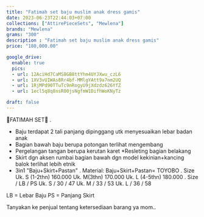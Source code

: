 ```yaml
---
title: "Fatimah set baju muslim anak dress gamis"
date: 2023-06-23T22:44:03+07:00
collections: ["AttirePieceSets", "Mewlena"]
brands: "Mewlena"
grams: "300"
description : "Fatimah set baju muslim anak dress gamis"
price: "180,000.00"

google_drive:
  enable: true
  pics:
  - url: 12AciHd7CaMS8GB8ttYhm4UYJXwu_czL6
  - url: 1XV3vUIWAs8Rr4bf-MMlgYAtt9a7nm2UQ
  - url: 1RjMPd90TTuTc9nRogyU9jXdzdz626YfZ
  - url: 1ecl5q8q8nsR00jsNgfmW1DifhWoKNyTz

draft: false
---
```


🎀FATIMAH SET🎀
.
* Baju terdapat 2 tali panjang dipinggang utk menyesuaikan lebar badan anak
* Bagian bawah baju berupa potongan terlihat mengembang
* Pergelangan tangan berupa kerutan karet
*Resleting bagian belakang
* Skirt dgn aksen rumbai bagian bawah dgn model kekinian+kancing balok terlihat lebih etnik
* 3in1 "Baju+Skirt+Pastan"
.
Material: 
Baju+Skirt+Pastan= TOYOBO
.
Size 
Uk. S (1-2thn) 160.000
Uk. M(3thn) 170.000
Uk. L (4-5thn) 180.000
.
Size / LB / PS
Uk. S / 30 / 47
Uk. M / 33 / 53
Uk. L / 36 / 58

LB = Lebar Baju
PS = Panjang Skirt



Tanyakan ke penjual tentang ketersediaan barang ya mom..
